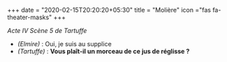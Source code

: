 +++
date = "2020-02-15T20:20:20+05:30"
title = "Molière"
icon ="fas fa-theater-masks"
+++

_Acte IV Scène 5 de Tartuffe_

* _(Elmire)_ : Oui, je suis au supplice
* _(Tartuffe)_ : **Vous plaît-il un morceau de ce jus de réglisse ?**
